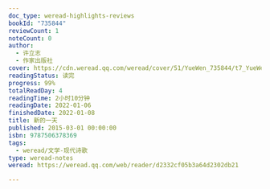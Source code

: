 ```yaml
---
doc_type: weread-highlights-reviews
bookId: "735844"
reviewCount: 1
noteCount: 0
author:
  - 许立志
  - 作家出版社
cover: https://cdn.weread.qq.com/weread/cover/51/YueWen_735844/t7_YueWen_735844.jpg
readingStatus: 读完
progress: 99%
totalReadDay: 4
readingTime: 2小时10分钟
readingDate: 2022-01-06
finishedDate: 2022-01-08
title: 新的一天
published: 2015-03-01 00:00:00
isbn: 9787506378369
tags:
  - weread/文学-现代诗歌
type: weread-notes
weread: https://weread.qq.com/web/reader/d2332cf05b3a64d2302db21

---
```


















